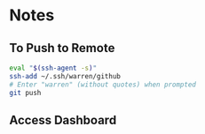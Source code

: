 # Notes

## To Push to Remote

```sh
eval "$(ssh-agent -s)"
ssh-add ~/.ssh/warren/github
# Enter "warren" (without quotes) when prompted
git push
```

## Access Dashboard